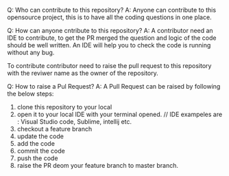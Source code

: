 Q: Who can contribute to this repository?
A: Anyone can contribute to this opensource project, this is to have all the coding questions in one place. 

Q: How can anyone cntribute to this repository?
A: A contributor need an IDE to contribute, to get the PR merged the question and logic of the code should be well written.
An IDE will help you to check the code is running without any bug.

To contribute contributor need to raise the pull request to this repository with the reviwer name as the owner of the repository.

Q: How to raise a Pul Request?
A: A Pull Request can be raised by following the below steps:
1. clone this repository to your local
2. open it to your local IDE with your terminal opened.  // IDE exampeles are : Visual Studio code, Sublime, intellij etc.
3. checkout a feature branch
4. update the code
5. add the code
6. commit the code
7. push the code
8. raise the PR deom your feature branch to master branch.




